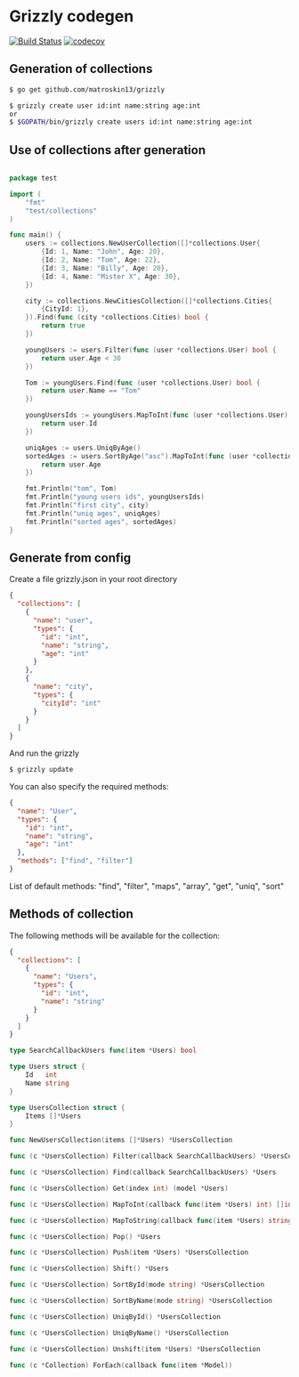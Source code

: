 # Grizzly codegen

[![Build Status](https://travis-ci.org/matroskin13/grizzly.svg?branch=master)](https://travis-ci.org/matroskin13/grizzly)
[![codecov](https://codecov.io/gh/matroskin13/grizzly/branch/master/graph/badge.svg)](https://codecov.io/gh/matroskin13/grizzly)

## Generation of collections

```bash
$ go get github.com/matroskin13/grizzly

$ grizzly create user id:int name:string age:int
or
$ $GOPATH/bin/grizzly create users id:int name:string age:int

```

## Use of collections after generation

```go

package test

import (
    "fmt"
    "test/collections"
)

func main() {
    users := collections.NewUserCollection([]*collections.User{
        {Id: 1, Name: "John", Age: 20},
        {Id: 2, Name: "Tom", Age: 22},
        {Id: 3, Name: "Billy", Age: 20},
        {Id: 4, Name: "Mister X", Age: 30},
    })

    city := collections.NewCitiesCollection([]*collections.Cities{
        {CityId: 1},
    }).Find(func (city *collections.Cities) bool {
        return true
    })

    youngUsers := users.Filter(func (user *collections.User) bool {
        return user.Age < 30
    })

    Tom := youngUsers.Find(func (user *collections.User) bool {
        return user.Name == "Tom"
    })

    youngUsersIds := youngUsers.MapToInt(func (user *collections.User) int {
        return user.Id
    })

    uniqAges := users.UniqByAge()
    sortedAges := users.SortByAge("asc").MapToInt(func (user *collections.User) int {
        return user.Age
    })

    fmt.Println("tom", Tom)
    fmt.Println("young users ids", youngUsersIds)
    fmt.Println("first city", city)
    fmt.Println("uniq ages", uniqAges)
    fmt.Println("sorted ages", sortedAges)
}
```

## Generate from config

Create a file grizzly.json in your root directory

```json
{
  "collections": [
    {
      "name": "user",
      "types": {
        "id": "int",
        "name": "string",
        "age": "int"
      }
    },
    {
      "name": "city",
      "types": {
        "cityId": "int"
      }
    }
  ]
}
```

And run the grizzly

```bash
$ grizzly update
```

You can also specify the required methods:

```json
{
  "name": "User",
  "types": {
    "id": "int",
    "name": "string",
    "age": "int"
  },
  "methods": ["find", "filter"]
}
```

List of default methods:  "find", "filter", "maps", "array", "get", "uniq", "sort"

## Methods of collection

The following methods will be available for the collection:

```json
{
  "collections": [
    {
      "name": "Users",
      "types": {
        "id": "int",
        "name": "string"
      }
    }
  ]
}
```

```go
type SearchCallbackUsers func(item *Users) bool

type Users struct {
    Id   int
    Name string
}

type UsersCollection struct {
    Items []*Users
}

func NewUsersCollection(items []*Users) *UsersCollection

func (c *UsersCollection) Filter(callback SearchCallbackUsers) *UsersCollection

func (c *UsersCollection) Find(callback SearchCallbackUsers) *Users

func (c *UsersCollection) Get(index int) (model *Users)

func (c *UsersCollection) MapToInt(callback func(item *Users) int) []int

func (c *UsersCollection) MapToString(callback func(item *Users) string) []string

func (c *UsersCollection) Pop() *Users

func (c *UsersCollection) Push(item *Users) *UsersCollection

func (c *UsersCollection) Shift() *Users

func (c *UsersCollection) SortById(mode string) *UsersCollection

func (c *UsersCollection) SortByName(mode string) *UsersCollection

func (c *UsersCollection) UniqById() *UsersCollection

func (c *UsersCollection) UniqByName() *UsersCollection

func (c *UsersCollection) Unshift(item *Users) *UsersCollection

func (c *Collection) ForEach(callback func(item *Model))
```